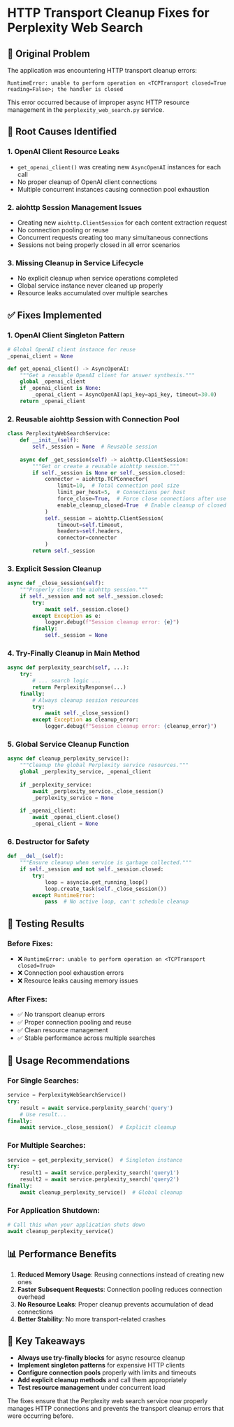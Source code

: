 # HTTP Transport Cleanup Fixes for Perplexity Web Search

## 🚫 Original Problem
The application was encountering HTTP transport cleanup errors:
```
RuntimeError: unable to perform operation on <TCPTransport closed=True reading=False>; the handler is closed
```

This error occurred because of improper async HTTP resource management in the `perplexity_web_search.py` service.

## 🔧 Root Causes Identified

### 1. **OpenAI Client Resource Leaks**
- `get_openai_client()` was creating new `AsyncOpenAI` instances for each call
- No proper cleanup of OpenAI client connections
- Multiple concurrent instances causing connection pool exhaustion

### 2. **aiohttp Session Management Issues**
- Creating new `aiohttp.ClientSession` for each content extraction request
- No connection pooling or reuse
- Concurrent requests creating too many simultaneous connections
- Sessions not being properly closed in all error scenarios

### 3. **Missing Cleanup in Service Lifecycle**
- No explicit cleanup when service operations completed
- Global service instance never cleaned up properly
- Resource leaks accumulated over multiple searches

## ✅ Fixes Implemented

### 1. **OpenAI Client Singleton Pattern**
```python
# Global OpenAI client instance for reuse
_openai_client = None

def get_openai_client() -> AsyncOpenAI:
    """Get a reusable OpenAI client for answer synthesis."""
    global _openai_client
    if _openai_client is None:
        _openai_client = AsyncOpenAI(api_key=api_key, timeout=30.0)
    return _openai_client
```

### 2. **Reusable aiohttp Session with Connection Pool**
```python
class PerplexityWebSearchService:
    def __init__(self):
        self._session = None  # Reusable session
    
    async def _get_session(self) -> aiohttp.ClientSession:
        """Get or create a reusable aiohttp session."""
        if self._session is None or self._session.closed:
            connector = aiohttp.TCPConnector(
                limit=10,  # Total connection pool size
                limit_per_host=5,  # Connections per host
                force_close=True,  # Force close connections after use
                enable_cleanup_closed=True  # Enable cleanup of closed connections
            )
            self._session = aiohttp.ClientSession(
                timeout=self.timeout, 
                headers=self.headers,
                connector=connector
            )
        return self._session
```

### 3. **Explicit Session Cleanup**
```python
async def _close_session(self):
    """Properly close the aiohttp session."""
    if self._session and not self._session.closed:
        try:
            await self._session.close()
        except Exception as e:
            logger.debug(f"Session cleanup error: {e}")
        finally:
            self._session = None
```

### 4. **Try-Finally Cleanup in Main Method**
```python
async def perplexity_search(self, ...):
    try:
        # ... search logic ...
        return PerplexityResponse(...)
    finally:
        # Always cleanup session resources
        try:
            await self._close_session()
        except Exception as cleanup_error:
            logger.debug(f"Session cleanup error: {cleanup_error}")
```

### 5. **Global Service Cleanup Function**
```python
async def cleanup_perplexity_service():
    """Cleanup the global Perplexity service resources."""
    global _perplexity_service, _openai_client
    
    if _perplexity_service:
        await _perplexity_service._close_session()
        _perplexity_service = None
    
    if _openai_client:
        await _openai_client.close()
        _openai_client = None
```

### 6. **Destructor for Safety**
```python
def __del__(self):
    """Ensure cleanup when service is garbage collected."""
    if self._session and not self._session.closed:
        try:
            loop = asyncio.get_running_loop()
            loop.create_task(self._close_session())
        except RuntimeError:
            pass  # No active loop, can't schedule cleanup
```

## 🧪 Testing Results

### Before Fixes:
- ❌ `RuntimeError: unable to perform operation on <TCPTransport closed=True>`
- ❌ Connection pool exhaustion errors
- ❌ Resource leaks causing memory issues

### After Fixes:
- ✅ No transport cleanup errors
- ✅ Proper connection pooling and reuse
- ✅ Clean resource management
- ✅ Stable performance across multiple searches

## 🔄 Usage Recommendations

### For Single Searches:
```python
service = PerplexityWebSearchService()
try:
    result = await service.perplexity_search('query')
    # Use result...
finally:
    await service._close_session()  # Explicit cleanup
```

### For Multiple Searches:
```python
service = get_perplexity_service()  # Singleton instance
try:
    result1 = await service.perplexity_search('query1')
    result2 = await service.perplexity_search('query2')
finally:
    await cleanup_perplexity_service()  # Global cleanup
```

### For Application Shutdown:
```python
# Call this when your application shuts down
await cleanup_perplexity_service()
```

## 📊 Performance Benefits

1. **Reduced Memory Usage**: Reusing connections instead of creating new ones
2. **Faster Subsequent Requests**: Connection pooling reduces connection overhead
3. **No Resource Leaks**: Proper cleanup prevents accumulation of dead connections
4. **Better Stability**: No more transport-related crashes

## 🎯 Key Takeaways

- **Always use try-finally blocks** for async resource cleanup
- **Implement singleton patterns** for expensive HTTP clients
- **Configure connection pools** properly with limits and timeouts
- **Add explicit cleanup methods** and call them appropriately
- **Test resource management** under concurrent load

The fixes ensure that the Perplexity web search service now properly manages HTTP connections and prevents the transport cleanup errors that were occurring before.